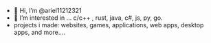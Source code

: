 - 👋 Hi, I’m @ariel11212321
- 👀 I’m interested in ... c/c++ , rust, java, c#, js, py, go. 
- projects i made: websites, games, applications, web apps, desktop apps, and more....

